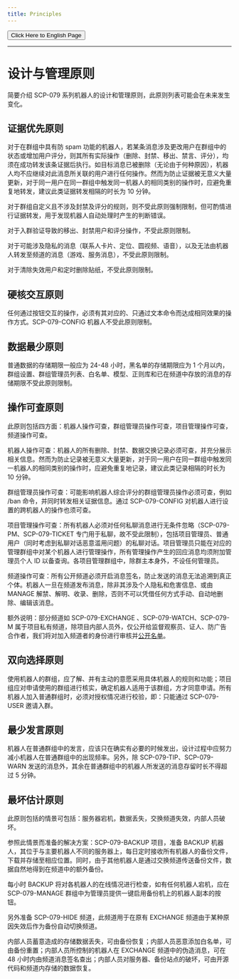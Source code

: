 ```yaml
---
title: Principles
---
```


<link rel="stylesheet" href="/css/chinese.css">
<button onmouseover="PlaySound('totop1')" onmouseout="StopSound('totop1')" onclick="window.location.href = '/principles/';" class="en">Click Here to English Page</button>

---

# 设计与管理原则

简要介绍 SCP-079 系列机器人的设计和管理原则，此原则列表可能会在未来发生变化。

## 证据优先原则

对于在群组中具有防 spam 功能的机器人，若某条消息涉及更改用户在群组中的状态或增加用户评分，则其所有实际操作（删除、封禁、移出、禁言、评分），均须在成功转发该条证据后执行。如目标消息已被删除（无论由于何种原因），机器人均不应继续对此消息所关联的用户进行任何操作。然而为防止证据被无意义大量更新，对于同一用户在同一群组中触发同一机器人的相同类别的操作时，应避免重复地转发，建议此类证据转发相隔的时长为 10 分钟。

对于群组自定义且不涉及封禁及评分的规则，则不受此原则强制限制，但可酌情进行证据转发，用于发现机器人自动处理时产生的判断错误。

对于入群验证导致的移出、封禁用户和评分操作，不受此原则限制。

对于可能涉及隐私的消息（联系人卡片、定位、圆视频、语音），以及无法由机器人转发至频道的消息（游戏、服务消息），不受此原则限制。

对于清除失效用户和定时删除贴纸，不受此原则限制。

## 硬核交互原则

任何通过按钮交互的操作，必须有其对应的、只通过文本命令而达成相同效果的操作方式。SCP-079-CONFIG 机器人不受此原则限制。

## 数据最少原则

普通数据的存储期限一般应为 24-48 小时，黑名单的存储期限应为 1 个月以内，群组设置、群组管理员列表、白名单、模型、正则库和已在频道中存放的消息的存储期限不受此原则限制。

## 操作可查原则

此原则包括四方面：机器人操作可查，群组管理员操作可查，项目管理操作可查，频道操作可查。

机器人操作可查：机器人的所有删除、封禁、数据交换记录必须可查，并充分展示相关信息。然而为防止记录被无意义大量更新，对于同一用户在同一群组中触发同一机器人的相同类别的操作时，应避免重复地记录，建议此类记录相隔的时长为 10 分钟。

群组管理员操作可查：可能影响机器人综合评分的群组管理员操作必须可查，例如 /ban 命令，并同时转发相关证据信息。通过 SCP-079-CONFIG 对机器人进行设置的跨机器人的操作也须可查。

项目管理操作可查：所有机器人必须对任何私聊消息进行无条件忽略（SCP-079-PM、SCP-079-TICKET 专门用于私聊，故不受此限制），包括项目管理员、普通用户（同时考虑到私聊对话恶意滥用问题）的私聊对话。项目管理员只能在对应的管理群组中对某个机器人进行管理操作，所有管理操作产生的回应消息均须附加管理员个人 ID 以备查询。各项目管理群组中，除群主本身外，不设任何管理员。

频道操作可查：所有公开频道必须开启消息签名，防止发送的消息无法追溯到真正个体。机器人一旦在频道发布消息，除非其涉及个人隐私和危害信息、或由 MANAGE 解禁、解明、收录、删除，否则不可以凭借任何方式手动、自动地删除、编辑该消息。

额外说明：部分频道如 SCP-079-EXCHANGE 、SCP-079-WATCH、SCP-079-M 属于项目私有频道，除项目内部人员外，仅公开给监督观察员、证人、防广告合作者，我们将对加入频道者的身份进行审核并[公开名单](/transparency-zh/)。

## 双向选择原则

使用机器人的群组，应了解、并有主动的意愿采用具体机器人的规则和功能；项目组应对申请使用的群组进行核实，确定机器人适用于该群组，方才同意申请。所有机器人加入普通群组时，必须对授权情况进行校验，即：只能通过 SCP-079-USER 邀请入群。

## 最少发言原则

机器人在普通群组中的发言，应该只在确实有必要的时候发出，设计过程中应努力减小机器人在普通群组中的出现频率。另外，除 SCP-079-TIP、SCP-079-WARN 发送的消息外，其余在普通群组中的机器人所发送的消息存留时长不得超过 5 分钟。

## 最坏估计原则

此原则包括的情景可包括：服务器宕机，数据丢失，交换频道失效，内部人员破坏。

参照此情景而准备的解决方案：SCP-079-BACKUP 项目，准备 BACKUP 机器人，其位于与主要机器人不同的服务器上，每日定时接收所有机器人的备份文件，下载并存储至相应位置。同时，由于其他机器人是通过交换频道传送备份文件，数据自然地得到在频道中的额外备份。

每小时 BACKUP 将对各机器人的在线情况进行检查，如有任何机器人宕机，应在 SCP-079-MANAGE 群组中为管理员提供一键启用备份机上的机器人副本的按钮。

另外准备 SCP-079-HIDE 频道，此频道用于在原有 EXCHANGE 频道由于某种原因失效后作为备份自动切换频道。

内部人员蓄意造成的存储数据丢失，可由备份恢复；内部人员恶意添加白名单，可由备份重置；内部人员所控制的机器人在 EXCHANGE 频道中的伪造消息，可在 48 小时内由频道消息签名查出；内部人员对服务器、备份站点的破坏，可由开源代码和频道内存储的数据恢复。

<audio src="/audio/door/dooropenpage.ogg" autoplay></audio>

